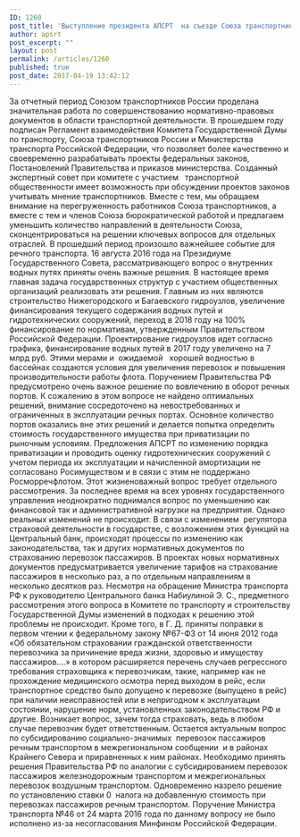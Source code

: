 ```yaml
---
ID: 1260
post_title: 'Выступление президента АПСРТ  на съезде Союза транспортников России 18 апреля 2017 года.'
author: apsrt
post_excerpt: ""
layout: post
permalink: /articles/1260
published: true
post_date: 2017-04-19 13:42:12
---
```

За отчетный период Союзом транспортников России проделана значительная работа по совершенствованию нормативно-правовых документов в области транспортной деятельности. В прошедшем году подписан Регламент взаимодействия Комитета Государственной Думы по транспорту, Союза транспортников России и Министерства транспорта Российской Федерации, что позволяет более качественно и своевременно разрабатывать проекты федеральных законов, Постановлений Правительства и приказов министерства. Созданный экспертный совет при комитете с участием   транспортной общественности имеет возможность при обсуждении проектов законов учитывать мнение транспортников.
Вместе с тем, мы обращаем внимание на перегруженность работников Союза транспортников, а вместе с тем и членов Союза бюрократической работой и предлагаем уменьшить количество направлений в деятельности Союза, сконцентрироваться на решении ключевых вопросов для отдельных отраслей.
В прошедший период произошло важнейшее событие для речного транспорта. 16 августа 2016 года на Президиуме Государственного Совета, рассматривающего вопрос о внутренних водных путях приняты очень важные решения. В настоящее время главная задача государственных структур с участием общественных организаций реализовать эти решения. Главным из них являются строительство Нижегородского и Багаевского гидроузлов, увеличение финансирования текущего содержания водных путей и гидротехнических сооружений, переход в 2018 году на 100% финансирование по нормативам, утвержденным Правительством Российской Федерации. Проектирование гидроузлов идет согласно графика, финансирование водных путей в 2017 году увеличено на 7 млрд руб. Этими мерами и  ожидаемой   хорошей водностью в бассейнах создаются условия для увеличения перевозок и повышения производительности работы флота.
Поручением Правительства РФ предусмотрено очень важное решение по вовлечению в оборот речных портов. К сожалению в этом вопросе не найдено оптимальных решений, внимание сосредоточено на невостребованных и ограниченных в эксплуатации речных портах. Основное количество портов оказались вне этих решений и делается попытка определить стоимость государственного имущества при приватизации по рыночным условиям. Предложения АПСРТ по изменению порядка приватизации и проводить оценку гидротехнических сооружений с учетом периода их эксплуатации и начисленной амортизации не согласовано Росимуществом и в связи с этим не поддержано Росморречфлотом. Этот жизненоважный вопрос требует отдельного рассмотрения.
За последнее время на всех уровнях государственного управления неоднократно поднимался вопрос по уменьшению как финансовой так и административной нагрузки на предприятия. Однако реальных изменений не происходит. В связи с изменением  регулятора страховой деятельности в государстве, с возложением этих функций на Центральный банк, происходят процессы по изменению как законодательства, так и других нормативных документов по страхованию перевозок пассажиров. В проектах новых нормативных документов предусматривается увеличение тарифов на страхование пассажиров в несколько раз, а по отдельным направлениям в несколько десятков раз. Несмотря на обращение Министра транспорта РФ к руководителю Центрального банка Набиулиной Э. С., предметного рассмотрения этого вопроса в Комитете по транспорту и строительству Государственной Думы изменений в подходах к решению этой проблемы не происходит. Кроме того, в Г. Д. приняты поправки в первом чтении к федеральному закону №67-ФЗ от 14 июня 2012 года «Об обязательном страховании гражданской ответственности перевозчика за причинение вреда жизни, здоровью и имуществу пассажиров….» в котором расширяется перечень случаев регрессного требования страховщика к перевозчикам, такие, например как не прохождение медицинского осмотра перед выходом в рейс, если транспортное средство было допущено к перевозке (выпущено в рейс)  при наличии неисправностей или в непригодном к эксплуатации состоянии, нарушение норм, установленных законодательством РФ и другие. Возникает вопрос, зачем тогда страховать, ведь в любом случае перевозчик будет ответственным.
Остается актуальным вопрос по субсидированию социально-значимых  перевозок пассажиров речным транспортом в межрегиональном сообщении  и в районах Крайнего Севера и приравненных к ним районах. Необходимо принять решения Правительства РФ по аналогии с субсидированием перевозок пассажиров железнодорожным транспортом и межрегиональных перевозок воздушным транспортом. Одновременно назрело решение по установлению ставки 0  налога на добавленную стоимость при перевозках пассажиров речным транспортом. Поручение Министра транспорта №46 от 24 марта 2016 года по данному вопросу не было исполнено из-за несогласования Минфином Российской Федерации.
&nbsp;